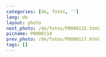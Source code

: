 ```yaml
---
categories: [de, fotos, '']
lang: de
layout: photo
next_photo: /de/fotos/P0000115.html
picname: P0000114
prev_photo: /de/fotos/P0000117.html
tags: []
---
```

